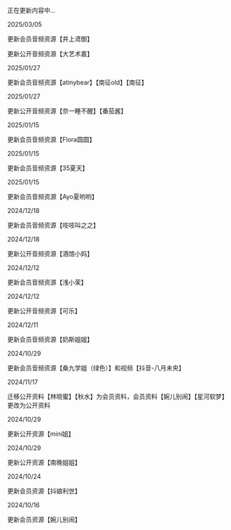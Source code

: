 正在更新内容中...

2025/03/05

更新会员音频资源【井上鸢御】

更新公开音频资源【大艺术嘉】


2025/01/27

更新会员音频资源【atinybear】【南征old】【南征】


2025/01/27

更新公开音频资源【奈一睡不醒】【番茄酱】


2025/01/15

更新会员音频资源【Flora圆圆】


2025/01/15

更新会员音频资源【35夏天】


2025/01/15

更新会员音频资源【Ayo夏哟哟】


2024/12/18

更新会员音频资源【吱吱叫之之】


2024/12/18

更新公开音频资源【酒馆小妈】


2024/12/12

更新会员音频资源【浅小茉】


2024/12/12

更新公开音频资源【可乐】


2024/12/11

更新会员音频资源【奶斯姐姐】


2024/10/29

更新会员音频资源【桑九学姐（绿色）】和视频【抖音-八月未央】


2024/11/17

迁移公开资料【林晓蜜】【秋水】为会员资料，会员资料【婉儿别闹】【星河软梦】更改为公开资料


2024/10/29

更新公开资源【mini姐】


2024/10/29

更新公开资源【南晚姐姐】


2024/10/24

更新会员资源【抖娘利世】


2024/10/16

更新会员资源【婉儿别闹】
